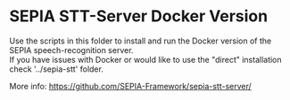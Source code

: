 # SEPIA STT-Server Docker Version

Use the scripts in this folder to install and run the Docker version of the SEPIA speech-recognition server.  
If you have issues with Docker or would like to use the "direct" installation check '../sepia-stt' folder.  
  
More info: https://github.com/SEPIA-Framework/sepia-stt-server/
